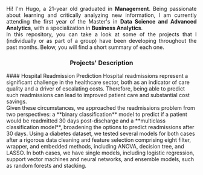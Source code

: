 <div style="text-align: justify;">

Hi! I'm Hugo, a 21-year old graduated in **Management**. Being passionate about learning and critically analyzing new information, I am currently attending the first year of the Master's in **Data Science and Advanced Analytics**, with a specialization in **Business Analytics**. <br>
In this repository, you can take a look at some of the projects that I (individually or as part of a group) have been developing throughout the past months. Below, you will find a short summary of each one.

</div>

<div style="text-align: center;">

### Projects' Description

</div>
#### Hospital Readmission Prediction
Hospital readmissions represent a significant challenge in the healthcare sector, both as an indicator of care quality and a driver of escalating costs. Therefore, being able to predict such readmissions can lead to
improved patient care and substantial cost savings. <br>
Given these circumstances, we approached the readmissions problem from two perspectives: a **binary classification** model to predict if a patient would be readmitted 30 days post-discharge and a **multiclass classification model**, broadening the options to predict readmissions after 30 days. Using a diabetes dataset, we tested several models for both cases after a rigorous data cleaning and feature selection comprising eight filter, wrapper, and embedded methods, including ANOVA, decision tree, and LASSO. In both cases, we have single models, including logistic regression, support vector machines and neural networks, and ensemble models, such as random forests and stacking.

